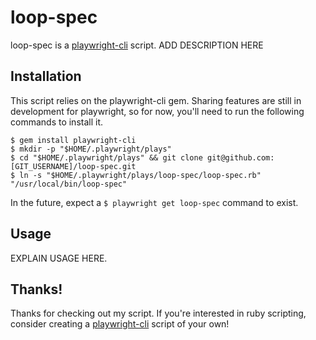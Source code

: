 # loop-spec

loop-spec is a [playwright-cli](https://github.com/mgreg90/playwright-cli) script.
ADD DESCRIPTION HERE

## Installation

This script relies on the playwright-cli gem. Sharing features are still
in development for playwright, so for now, you'll need to run the following
commands to install it.

```shell
$ gem install playwright-cli
$ mkdir -p "$HOME/.playwright/plays"
$ cd "$HOME/.playwright/plays" && git clone git@github.com:[GIT_USERNAME]/loop-spec.git
$ ln -s "$HOME/.playwright/plays/loop-spec/loop-spec.rb" "/usr/local/bin/loop-spec"
```

In the future, expect a `$ playwright get loop-spec` command to exist.

## Usage

EXPLAIN USAGE HERE.

## Thanks!

Thanks for checking out my script. If you're interested in ruby scripting,
consider creating a [playwright-cli](https://github.com/mgreg90/playwright-cli) script of your own!